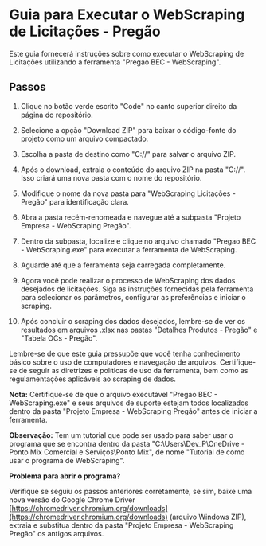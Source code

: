 # Guia para Executar o WebScraping de Licitações - Pregão

Este guia fornecerá instruções sobre como executar o WebScraping de Licitações utilizando a ferramenta "Pregao BEC - WebScraping".

## Passos

1. Clique no botão verde escrito "Code" no canto superior direito da página do repositório.

2. Selecione a opção "Download ZIP" para baixar o código-fonte do projeto como um arquivo compactado.

3. Escolha a pasta de destino como "C://" para salvar o arquivo ZIP.

4. Após o download, extraia o conteúdo do arquivo ZIP na pasta "C://". Isso criará uma nova pasta com o nome do repositório.

5. Modifique o nome da nova pasta para "WebScraping Licitações - Pregão" para identificação clara.

6. Abra a pasta recém-renomeada e navegue até a subpasta "Projeto Empresa - WebScraping Pregão".

7. Dentro da subpasta, localize e clique no arquivo chamado "Pregao BEC - WebScraping.exe" para executar a ferramenta de WebScraping.

8. Aguarde até que a ferramenta seja carregada completamente.

9. Agora você pode realizar o processo de WebScraping dos dados desejados de licitações. Siga as instruções fornecidas pela ferramenta para selecionar os parâmetros, configurar as preferências e iniciar o scraping.

10. Após concluir o scraping dos dados desejados, lembre-se de ver os resultados em arquivos .xlsx nas pastas "Detalhes Produtos - Pregão" e
"Tabela OCs - Pregão".

Lembre-se de que este guia pressupõe que você tenha conhecimento básico sobre o uso de computadores e navegação de arquivos. Certifique-se de seguir as diretrizes e políticas de uso da ferramenta, bem como as regulamentações aplicáveis ao scraping de dados.

**Nota:** Certifique-se de que o arquivo executável "Pregao BEC - WebScraping.exe" e seus arquivos de suporte estejam todos localizados dentro da pasta "Projeto Empresa - WebScraping Pregão" antes de iniciar a ferramenta.

**Observação:** Tem um tutorial que pode ser usado para saber usar o programa que se encontra dentro da pasta "C:\Users\Dev_P\OneDrive - Ponto Mix Comercial e Serviços\Ponto Mix", de nome "Tutorial de como usar o programa de WebScraping".

**Problema para abrir o programa?**

Verifique se seguiu os passos anteriores corretamente, se sim, baixe uma nova versão do Google Chrome Driver [https://chromedriver.chromium.org/downloads](https://chromedriver.chromium.org/downloads) (arquivo Windows ZIP), extraia e substitua dentro da pasta "Projeto Empresa - WebScraping Pregão" os antigos arquivos. 
